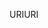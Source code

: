 <span data-ttu-id="f2f25-101">URI</span><span class="sxs-lookup"><span data-stu-id="f2f25-101">URI</span></span>